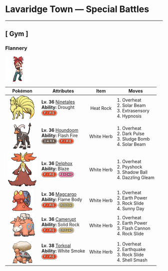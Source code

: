 # Lavaridge Town — Special Battles

---

## [ Gym ]


### Flannery

![Flannery](../../assets/important_trainers/flannery.png "Flannery")

| Pokémon | Attributes | Item | Moves |
|:-------:|------------|:----:|-------|
| ![Ninetales](../../assets/sprites/ninetales/front.gif "Ninetales: Legend has it that Ninetales came into being when nine wizards possessing sacred powers merged into one. This Pokémon is highly intelligent—it can understand human speech.") | **Lv. 36** [Ninetales](../../pokemon/ninetales.md)<br>**Ability:** Drought<br>![fire](../../assets/types/fire.png) | Heat Rock | 1. Overheat<br>2. Solar Beam<br>3. Extrasensory<br>4. Hypnosis |
| ![Houndoom](../../assets/sprites/houndoom/front.gif "Houndoom: In a Houndoom pack, the one with its horns raked sharply toward the back serves a leadership role. These Pokémon choose their leader by fighting among themselves.") | **Lv. 36** [Houndoom](../../pokemon/houndoom.md)<br>**Ability:** Flash Fire<br>![dark](../../assets/types/dark.png) ![fire](../../assets/types/fire.png) | White Herb | 1. Overheat<br>2. Dark Pulse<br>3. Sludge Bomb<br>4. Solar Beam |
| ![Delphox](../../assets/sprites/delphox/front.gif "Delphox: Using psychic power, it generates a fiery vortex of 5,400 degrees Fahrenheit, incinerating foes swept into this whirl of flame.") | **Lv. 36** [Delphox](../../pokemon/delphox.md)<br>**Ability:** Blaze<br>![fire](../../assets/types/fire.png) ![psychic](../../assets/types/psychic.png) | White Herb | 1. Overheat<br>2. Psyshock<br>3. Shadow Ball<br>4. Dazzling Gleam |
| ![Magcargo](../../assets/sprites/magcargo/front.gif "Magcargo: Magcargo’s body temperature is approximately 18,000 degrees Fahrenheit. Water is vaporized on contact. If this Pokémon is caught in the rain, the raindrops instantly turn into steam, cloaking the area in a thick fog.") | **Lv. 36** [Magcargo](../../pokemon/magcargo.md)<br>**Ability:** Flame Body<br>![fire](../../assets/types/fire.png) ![rock](../../assets/types/rock.png) | White Herb | 1. Overheat<br>2. Earth Power<br>3. Rock Slide<br>4. Sunny Day |
| ![Camerupt](../../assets/sprites/camerupt/front.gif "Camerupt: The humps on Camerupt’s back are formed by a transformation of its bones. They sometimes blast out molten magma. This Pokémon apparently erupts often when it is enraged.") | **Lv. 36** [Camerupt](../../pokemon/camerupt.md)<br>**Ability:** Solid Rock<br>![fire](../../assets/types/fire.png) ![ground](../../assets/types/ground.png) | White Herb | 1. Overheat<br>2. Earth Power<br>3. Flash Cannon<br>4. Rock Slide |
| ![Torkoal](../../assets/sprites/torkoal/front.gif "Torkoal: Torkoal generates energy by burning coal. It grows weaker as the fire dies down. When it is preparing for battle, this Pokémon burns more coal.") | **Lv. 38** [Torkoal](../../pokemon/torkoal.md)<br>**Ability:** White Smoke<br>![fire](../../assets/types/fire.png) | White Herb | 1. Overheat<br>2. Earthquake<br>3. Rock Slide<br>4. Shell Smash |

